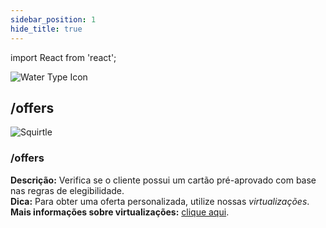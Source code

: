 ```yaml
---
sidebar_position: 1
hide_title: true
---
```


import React from 'react';

<div style={{ display: 'flex', alignItems: 'center', gap: '0.5rem', marginTop: '1rem' }}>
  <img 
    src="https://upload.wikimedia.org/wikipedia/commons/thumb/0/0b/Pok%C3%A9mon_Water_Type_Icon.svg/2048px-Pok%C3%A9mon_Water_Type_Icon.svg.png" 
    alt="Water Type Icon" 
    style={{ width: '24px', height: '24px' }} 
  />
  <h2 style={{ margin: 0 }}>/offers</h2>
</div>

<div style={{
  display: 'flex',
  alignItems: 'center',
  background: '#e0f7fa',
  borderRadius: '12px',
  padding: '1rem',
  borderLeft: '8px solid #0288d1',
  boxShadow: '0 4px 8px rgba(0,0,0,0.1)',
  marginTop: '1.5rem'
}}>
  <img
    src="https://www.pokemon.com/static-assets/content-assets/cms2/img/pokedex/detail/007.png"
    alt="Squirtle"
    style={{
      width: '100px',
      height: '100px',
      objectFit: 'contain',
      marginRight: '1.5rem',
      filter: 'drop-shadow(2px 2px 4px rgba(0,0,0,0.2))'
    }}
  />
  <div>
    <h3 style={{ margin: '0 0 0.5rem 0', color: '#01579b' }}>/offers</h3>
    <p style={{ margin: 0, fontSize: '0.95rem' }}>
       <strong>Descrição:</strong> Verifica se o cliente possui um cartão pré-aprovado com base nas regras de elegibilidade.<br />
       <strong>Dica:</strong> Para obter uma oferta personalizada, utilize nossas <em>virtualizações</em>.<br />
       <strong>Mais informações sobre virtualizações:</strong> <a href="https://exemplo.com/virtualizacoes" target="_blank" style={{ color: '#0288d1', fontWeight: 'bold' }}>clique aqui</a>.
    </p>
  </div>
</div>
